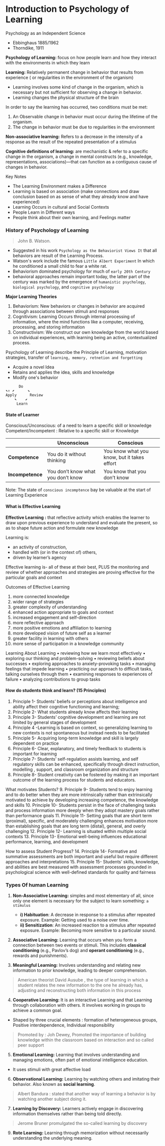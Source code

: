 # Introduction to Psychology of Learning

Psychology as an Independent Science
- Ebbinghaus 1885/1962
- Thorndike, 1911

**Psychology of Learning:** focus on how people learn and how they interact with the environments in which they learn

**Learning:** Relatively permanent change in behavior that results from experience ( or regularities in the environment of the organism)
- Learning involves some kind of change in the organism, which is necessary but not sufficient for observing a change in behavior.
- Learning changes the physical structure of the brain 

In order to say the learning has occurred, two conditions must be met:
1. An Observable change in behavior must occur during the lifetime of the organism.
2. The change in behavior must be due to regularities in the environment

**Non-associative learning:** Refers to a decrease in the intensity of a response as the result of the repeated presentation of a stimulus

**Cognitive definitions of learning:** are mechanistic & refer to a specific change in the organism, a change in mental constructs (e.g., knowledge, representations, associations)—that can function as a contiguous cause of changes in behavior.

Key Notes
- The Learning Environment makes a Difference
- Learning is based on association (make connections and draw conclusion based on as sense of what they already know and have experienced)
- Learning Occurs in cultural and Social Contexts
- People Learn in Different ways
- People think about their own learning, and Feelings matter



### History of Psychology of Learning

> John B. Watson. 

- Suggested in his work `Psychology as the Behaviorist Views It` that all behaviors are result of the Learning Process.
- Watson's work include the famous `Little Albert Experiment` In which he conditioned a small child to fear a white rat.
- Behaviorism dominated psychology for much of `early 20th Century`
-  behavioral approaches remain important today, the  latter part of the century was marked by the emergence of  `humanistic psychology`, `biological psychology`, and `cognitive psychology`

**Major Learning Theories**
1. Behaviorism: New behaviors or changes in behavior are acquired through associations between stimuli and responses
2. Cognitivism: Learning Occurs through internal processing of information, where the mind functions like a computer, receiving, processing, and storing information
3. Constructivism: We construct our own knowledge from the world based on individual experiences, with learning being an active, contextualized process.

Psychology of Learning describe the Principle of Learning, motivation strategies, transfer of `learning, memory, retnetion and forgetting`
- Acquire a novel Idea
- Retains and applies the idea, skills and knowledge
- Modify one's behavior


``` 
      Do
⬉↑ ⬈      ⬊
Apply      Review
    ⬉    ⬋
     Learn 
```


#### State of Learner

Conscious/Unconscious: of a need to learn a specific skill or knowledge
Competent/Incompetent : Relative to a specific skill or Knowledge

|                      | **Unconscious**                        | **Conscious**                               |
|----------------------|----------------------------------------|---------------------------------------------|
| **Competence**        | You do it without thinking             | You know what you know, but it takes effort |
| **Incompetence**      | You don’t know what you don’t know     | You know that you don’t know                |
Note: The state of `conscious incomptence` bay be valuable at the start of Learning Experience


#### What is Effective Learning

**Effective Learning :** that reflective activity which enables the learner to draw upon previous experience to understand and evaluate the present, so as to shape future action and formulate new knowledge

Learning is:
- an activity of construction,
- handled with (or in the context of) others,
- driven by learner’s agency

Effective learning is- all of these at their best, PLUS the  monitoring and review of whether approaches and strategies are proving effective for the particular goals and context

Outcomes of Effective Learning
1. more connected knowledge
2. wider range of strategies
3. greater complexity of understanding
4. enhanced action appropriate to goals and context
5. increased engagement and self-direction
6.  more reflective approach
7. more positive emotions and affiliation to learning
8. more developed vision of future self as a learner
9. greater facility in learning with others
10. more sense of participation in a knowledge community


Learning About Learning
• reviewing how we learn most effectively
• exploring our thinking and problem-solving
• reviewing beliefs about successes
• exploring approaches to anxiety-provoking tasks
• managing feelings that impede learning
• practicing our approach to difficult tasks, talking
ourselves through them
• examining responses to experiences of failure
• analyzing contributions to group tasks



#### How do students think and learn? (15 Principles)

1. Principle 1- Students’ beliefs or perceptions about intelligence and ability affect their cognitive functioning and learning; 
2. Principle 2- What students already know affects their learning
3. Principle 3- Students’ cognitive development and learning are not limited by general stages of development
4. Principle 4 -Learning is based on context, so generalizing learning to new contexts is not spontaneous but instead needs to be facilitated
5. Principle 5- Acquiring long-term knowledge and skill is largely dependent on practice
6. Principle 6- Clear, explanatory, and timely feedback to students is important for learning
7. Principle 7- Students’ self-regulation assists learning, and self regulatory skills can be enhanced, specifically through direct instruction, modelling , support, and classroom organization and structure
8. Principle 8- Student creativity can be fostered by making it an important outcome of the learning process for students and educators.

What motivates Students?
9. Principle 9- Students tend to enjoy learning and to do better when they are more intrinsically rather than extrinsically motivated to achieve by developing increasing competence, the knowledge and skills
10. Principle 10- Students persist in the face of challenging tasks and process information more deeply when they adopt mastery goals rather than performance goals
11. Principle 11- Setting goals that are short term (proximal), specific, and moderately challenging enhances motivation more than establishing goals that are long term (distal), general, and overly challenging
12. Principle 12- Learning is situated within multiple social contexts
13. Principle 13- Emotional well-being influences educational performance, learning, and development

How to assess Student Progress?
14. Principle 14- Formative and summative assessments are both important and useful but require different approaches and interpretations
15. Principle 15- Students’ skills, knowledge, and abilities are best measured with assessment processes grounded in psychological science with well-defined standards for quality and fairness


### Types Of human Learning

1. **Non-Associative Learning:** simples and most elementary of all, since only one element is necessary for the subject to learn something: `a stimulus`
   - **i) Habituation**: A decrease in response to a stimulus after repeated exposure. Example: Getting used to a noise over time.
   - **ii) Sensitization**: An increased reaction to a stimulus after repeated exposure. Example: Becoming more sensitive to a particular sound.

2. **Associative Learning:** Learning that occurs when you form a connection between two events or stimuli. This includes **classical conditioning** (e.g., Pavlov’s dog) and **operant conditioning** (e.g., rewards and punishments).

3. **Meaningful Learning:** Involves understanding and relating new information to prior knowledge, leading to deeper comprehension.
> American theorist David Ausube , the type of learning in which a student relates the new information to the one he already has, adjusting and reconstructing both information in this process


4. **Cooperative Learning:** It is an interactive Learning and  that Learning through collaboration with others. It involves working in groups to achieve a common goal. 
- Shaped by three crucial elements : formation of heterogeneous groups, Positive interdependence, Individual responsibility
>Promoted by : Joh Dewey, Promoted the importance of building knowledge within the classroom based on interaction and so called peer support


5. **Emotional Learning:** Learning that involves understanding and managing emotions, often part of emotional intelligence education.
- It uses stimuli with great affective load 

6. **Observational Learning:** Learning by watching others and imitating their behavior. Also known as **social learning**.
>Albert Bandura : stated that another way of learning a behavior is by watching another subject doing it.

7. **Learning by Discovery:** Learners actively engage in discovering information themselves rather than being told directly.
> Jerome Bruner promulgated the so-called learning by discovery

9. **Rote Learning:** Learning through memorization without necessarily understanding the underlying meaning.
